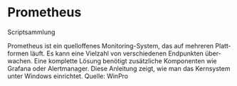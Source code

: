 # Prometheus
Scriptsammlung

Prometheus ist ein quelloffenes Monitoring-System, das auf mehreren Platt­formen läuft. Es kann eine Viel­zahl von ver­schiedenen End­punkten über­wachen. Eine kom­plette Lösung benötigt zusätz­liche Kompo­nenten wie Grafana oder Alertmanager. Diese Anleitung zeigt, wie man das Kern­system unter Windows einrichtet. Quelle: WinPro
